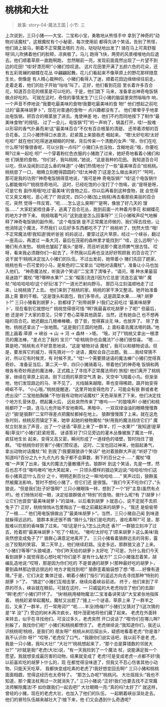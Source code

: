 # 桃桃和大壮

> 故事: story-04-魔法王国 | 小节: 三

上次说到，三只小猪——大宝、二宝和小宝，勇敢地从熊怪手中 拿到了神奇的“动物对话魔杖”，这根魔杖有个小秘密，每次使用前 都得先讲个笑话。告别了熊怪，他们骑上骏马，朝着不正常魔法塔的 方向，哒哒哒地出发了!
骑在马上可真舒服呀!风儿吹拂着他们的脸颊，凉爽极了。马儿 跑得飞快，两旁的风景嗖嗖地向后退去。他们顺着草原一直跑啊跑， 忽然眼前一亮，发现前面竟然出现了一片望不到边的花田!
“哇!好漂亮啊!”小猪们惊叹道。
这片花田里开满了五颜六色的花朵，还有五彩斑斓的蝴蝶在花丛 中翩翩起舞。花儿们看起来不像草原上的野花那样随意生长，倒像是 有人精心栽种的。小猪们看得入了迷，顺着花田边缘继续往前走。
走着走着，他们的肚子开始“咕咕”叫了。正好，他们看到花田 里长着许多百合花，知道百合花的根茎是可以吃的。于是，他们跳下 马来，准备拿出神奇电饭锅做点好吃的。
可就在这时，奇怪的事情发生了!三只小猪的脑袋里突然嗡嗡作 响，一个声音不停地说:“我要吃最美味的食物!我要吃最美味的食 物!” 他们想起之前吃过的“最美味胡萝卜”，现在对普通的食物一 点兴趣都没有了。
他们晕晕乎乎地拿出电饭锅，把百合的根茎放了进去。鬼使神差 地，他们不约而同地按下了制作“最美味食物”的按钮。
过了一会儿，电饭锅“叮”的一声响了，锅盖打开，哇!一股难 以形容的香气扑鼻而来!这“最美味百合”不仅有百合根茎的清甜， 还带着浓郁的百合花香。三只小猪馋得口水直流，赶紧围上来狼吞虎 咽起来。
“嗯!太好吃啦!太好吃啦!”
就在他们吃得迷迷糊糊的时候，背后传来一个清脆的女声: “呀，你们在吃什么呀?好像很香呢，可以分我一点吗?”
小猪们头也没抬，含糊地说:“哦，你要吃啊?过来一起吃 呗!”
一个穿着粉红色衣服的小猪跑了过来，她好奇地看着小猪们和他 们锅里的食物。“你们好，我叫桃桃，”她说，“这是我种的花田。 我知道百合可以吃，但从没闻到过这么香的味道!”
小猪们热情地分了一些“最美味百合”给桃桃。桃桃尝了一口， 眼睛立刻瞪得圆圆的:“哇!太神奇了!这是怎么做出来的?”
“呵呵，那可是我的功劳!”神奇电饭锅得意地说，“我可是神 奇电饭锅!”
“哇!这个电饭锅什么都能做吗?”桃桃惊奇地问。
这时，已经吃饱的小宝打了个饱嗝，说:“是呀是呀，可是它有 副作用哦!吃过‘最美味’的食物之后，你以后再看到这种食物，就 会觉得它又臭又难吃，恶心死了!”
刚说完，四只小猪(加上桃桃)再去看那些美丽的百合花，突然 觉得一阵反胃。“呃......怎么这么臭啊!”“是啊，像放了好几天的 馊饭......”
大家赶紧捂住鼻子，逃离了百合花丛，跑到前面一片种着月季花
和蝴蝶花的地方才停下来。 桃桃喘着气问:“这到底是怎么回事呀?” 三只小猪唉声叹气地解释了神奇电饭锅的副作用。“这个电饭锅
是不正常魔法师做的，我们得去找他，让他消除这个魔法，不然我们 以后好多东西都吃不了了!”
桃桃听了，恍然大悟:“哦!不正常魔法塔!我知道!我听爸爸 妈妈说过，要穿过这片草原，经过一个峡谷，翻过一座高山，再渡过 一条大河，最后在茂密的森林里才能找到!”
“哇，这么远啊!”小猪们有点发愁。
桃桃也皱起了眉头:“是呀，而且听说那个魔法师脾气很古怪。 哎呀，看来我必须跟你们一起去了，不然我以后再也没法好好照顾我 的百合花了!”
说干就干!桃桃决定加入小猪们的队伍。不过出发前，她带着小 猪们先回了趟家。桃桃也有一匹可爱的小马，是紫色的!二宝拿出 “动物对话魔杖”，准备让小马也加入他们。
“神奇魔法杖，听我讲个笑话!”二宝清了清嗓子，“请问，哪 种水果最容易迷路?”
魔杖:“嗯?哪种水果?” 二宝:“榴莲(流连)!因为它总是‘流连忘返’嘛!” 魔杖:“哈哈哈哈哈!这个好玩!准了!”一道光芒射向野马，
那匹马立刻温顺地走了过来，让桃桃骑了上去。 他们来到了桃桃的家。桃桃的家干净又整洁。她开始准备路上需
要的干粮。“这是馒头和面包，我们多带点。这是蔬菜水果......咦? 胡萝卜?”
三只小猪看到胡萝卜，脸都绿了:“别带胡萝卜!我们之前吃过 ‘最美味胡萝卜’，现在看到它就想吐!”
桃桃觉得很可惜:“啊?我最喜欢吃胡萝卜了呢!” 但最后，她 还是听了大家的意见，只带了卷心菜等其他蔬菜，当然，还有她自己 也不想再碰的百合花。她还翻出几根棒棒糖，尝了尝，觉得寡淡无 味，也放弃了。
除了食物，桃桃还拿出了一张地图。“这是我们王国的地图，上 面标着去魔法塔的路。”地图上画着:草原 -> 峡谷 -> 山 -> 河 -> 森林 - >塔。
“哦，对了!”桃桃又拿出一根漂亮的魔法棒，“差点忘了我的 宝贝!”
“哇!桃桃你也会魔法?”小猪们很惊喜。
“嗯......算是吧，”桃桃有点不好意思地说，“这是‘植物对话 魔杖’，我可以和植物说话。但是，要发挥它的威力，得先猜对一个 谜语，魔杖会自己出题。我......我经常猜不对，所以它有时候灵，有 时候不灵。”
“哇!一个需要猜谜语的魔法棒!”小猪们觉得真奇妙。
准备妥当后，第二天一早，四只小猪骑着马，带着他们的神奇电 饭锅和两根各有奇妙用途的魔法棒，正式踏上了寻找不正常魔法师的 旅程!
他们离开了桃桃家，继续在草原上前进。刚下过雨的草原空气清 新，天空中飞翔着小鸟。但渐渐地，他们发现路边的马、羊不见了， 光线越来越暗，草也变得稀疏，路开始变得崎岖不平。
“小心哦，”桃桃提醒道，“这里开始变得危险了，可能会有狼
群或者老虎出没!”
二宝拍拍胸脯:“不怕!我有动物对话魔杖!” 天色渐渐黑了下来，他们决定找个地方扎营休息。燃起篝火后，
远处突然传来了“嗷呜——”的狼嚎声! 小猪们和桃桃都吓了一跳，连马儿也开始不安地嘶鸣。黑暗中，
一双双绿油油的眼睛慢慢靠近! “狼!是狼群!”二宝吓得差点把魔杖都掉在地上。 狼群慢慢围了上来。就在这危急时刻，桃桃反而镇定下来，她举
起她的植物魔杖:“快!用我的魔法挡住它们!” 魔杖立刻发出了声音，出了一个谜语:“草原上来了一群羊，打
一水果?”
“我知道!是草莓(草没)!”小猪们赶紧抢答。 谜语答对了!只见旁边的灌木丛像被施了魔法一样，疯狂地生长
起来，变得又高又密，瞬间形成了一道绿色的墙壁，暂时挡住了狼 群。
“哇!桃桃你好厉害!”小猪们赞叹道。
这时，二宝也回过神来，他鼓起勇气，拿出动物对话魔杖:“轮 到我了!我要跟狼讲个笑话!”
他对着狼群大声说:“听好了!你知道吗?百分之九十九点九的 兔子都不会算数，剩下的百分之十......”
魔杖“噗嗤”一声笑了出来，强大的魔法力量散播开去。狼群听 到这个笑话，先是一愣，然后也忍不住“嗷呜嗷呜”地大笑起来，一 只领头模样的狼边笑边说:“哈哈哈!你们这些小猪真逗!什么百分 之十，明明还剩百分之一嘛!哈哈哈......”
笑声过后，狼群虽然被魔法影响，暂时不想吃小猪了，但它们还 是很饿。
“我们今天不吃你们了，”头狼说，“但是我们肚子好饿啊!”
三只小猪眼珠一转，想到了一个“好”主意(虽然有点坏)。他 们悄悄对视一眼，决定给狼群做点“特别”的食物。做什么呢?有 了!胡萝卜!让它们也尝尝“最美味胡萝卜”的滋味，以后看到胡萝 卜就恶心，说不定就不去抓兔子了!
正好，桃桃悄悄从包里掏出了一根之前藏起来的胡萝卜。“我还 是偷偷带了一根......”
他们用电饭锅做出了“最美味胡萝卜”。当然，三只小猪自己闻 到味道就躲得远远的。
狼群本来还很不屑:“搞什么?我们是吃肉的，谁吃素啊?”可 是，那股难以抗拒的香味飘了过来。“哇!这是什么?怎么比肉还 香?!”
一群狼立刻冲了过去，抢着把“最美味胡萝卜”吃了个精光。 “嗷呜!太好吃了!原来胡萝卜这么美味!我突然想变成兔子了!” 狼群心满意足地离开了。
三只小猪看着狼群远去的背影，露出了狡黠的笑容。 第二天早上，他们继续赶路。没走多远，那群狼又追了上来。 “小猪们!等等!”头狼喊道，“你们昨天给的胡萝卜太好吃
了!可是，为什么我们今天看到胡萝卜就觉得恶心想吐呢?你们是不 是有什么秘方?”
三只小猪强忍着笑，胡编乱造地说:“哎呀，那是因为你们吃的 不是普通的胡萝卜!那种最好吃的胡萝卜，要到森林那边很远很远的
地方才能找到呢!” 狼群歪着脑袋想了想:“嗯......好像有道理。”于是，它们决定
集体迁徙，朝着小猪们“指引”的遥远方向去寻找那种“特别的胡萝 卜”了。
“搞定!”小猪们互相击掌，继续向着峡谷前进。
终于，他们来到了平原的尽头，峡谷就在眼前。可就在这时，一 只威猛的大老虎挡住了他们的去路!
“啊!老虎!”小猪们吓坏了。
“快!桃桃用植物魔法!二宝准备讲笑话!”大宝紧张地指挥 着。
桃桃赶紧举起魔杖。魔杖又出题了:“接上一个谜语，草原上来 了一群羊之后，又来了一群羊，打一常用词?”
“呃......羊没(杨梅)?”小猪们又猜对了!(这次猜的是“羊 没”了)
旁边的树木再次疯长，枝叶茂密地将他们藏了起来。
老虎在外面转来转去，似乎在寻找他们。可没过多久，老虎突然 开口说话了:“喂!你们在哪儿啊?别躲了，我找你们呢!”
小猪们和桃桃都愣住了。
老虎继续说:“我知道你们，我还认识桃桃呢!桃桃，是我们的 朋友呀!”
桃桃从树后探出头，疑惑地看着老虎:“你是谁?我不认识你 呀?”
“哎呀，”老虎叹了口气，“我跟你们说实话吧，我以前不是老 虎，我是一只小猪，我叫大壮!”
“大壮?!”桃桃想起来了，“那个总是算错数的邻居大壮?”
“对!就是我!”老虎(大壮)说，“有一天我捡到了一个魔法 杖，说能满足我一个愿望。我就想变成最厉害的动物，结果就变成了 老虎!可是变成老虎一点都不好!我以前喜欢吃的胡萝卜什么的，现 在都觉得没味道了，但我又不忍心伤害其他小动物，只能天天吃草， 我都快变成吃素的老虎了!我好想变回去啊!”
三只小猪和桃桃面面相觑，觉得这经历也太奇特了。 “那怎么办呢?”桃桃问。 大壮摇摇头:“我也不知道，那个魔法杖用过一次就消失了。” 三只小猪说:“正好!我们也要去找不正常魔法师解除魔法!不
如你跟我们一起去吧!”
大壮眼睛一亮:“真的吗?太好了!” 就这样，曾经的小猪，现在的老虎大壮，也加入了他们的队伍，
一起朝着峡谷深处走去。他们的冒险队伍越来越壮大了!接下来，他 们又会遇到什么奇遇呢?